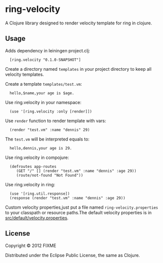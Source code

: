 # ring-velocity

A Clojure library designed to render velocity template for ring in clojure.

## Usage

 Adds dependency in leiningen project.clj:
     
      [ring.velocity "0.1.0-SNAPSHOT"]
	  
 Create a directory named `templates` in your project directory to keep all velocity templates.
 
 Create a template `templates/test.vm`:
   
      hello,$name,your age is $age.
	 
 Use ring.velocity in your namespace:
 
      (use '[ring.velocity :only [render]])
	 
 Use `render` function to render template with vars:
 
      (render "test.vm" :name "dennis" 29)
	 
   The `test.vm` will be interpreted equals to:
   
      hello,dennis,your age is 29.
	 
 Use ring.velocity in compojure:
 
      (defroutes app-routes
         (GET "/" [] (render "test.vm" :name "dennis" :age 29))
         (route/not-found "Not Found"))
	   
 Use ring.velocity in ring:
 
      (use '[ring.util.response])
	  (response (render "test.vm" :name "dennis" :age 29))
   
 Custom velocity properties,just put a file named `ring-velocity.properties` to your classpath or resource paths.The default velocity properties is in [src/default/velocity.properties](https://github.com/killme2008/ring.velocity/blob/master/src/default/velocity.properties).
 
## License

Copyright © 2012 FIXME

Distributed under the Eclipse Public License, the same as Clojure.
